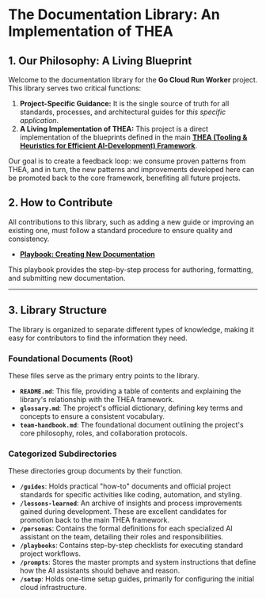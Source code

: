 # The Documentation Library: An Implementation of THEA

## 1. Our Philosophy: A Living Blueprint

Welcome to the documentation library for the **Go Cloud Run Worker** project. This library serves two critical functions:

1.  **Project-Specific Guidance:** It is the single source of truth for all standards, processes, and architectural guides for *this specific application*.
2.  **A Living Implementation of THEA:** This project is a direct implementation of the blueprints defined in the main **[THEA (Tooling & Heuristics for Efficient AI-Development) Framework](https://github.com/contextvibes/THEA)**.

Our goal is to create a feedback loop: we consume proven patterns from THEA, and in turn, the new patterns and improvements developed here can be promoted back to the core framework, benefiting all future projects.

## 2. How to Contribute

All contributions to this library, such as adding a new guide or improving an existing one, must follow a standard procedure to ensure quality and consistency.

-   **[Playbook: Creating New Documentation](./playbooks/creating-new-documentation.md)**

This playbook provides the step-by-step process for authoring, formatting, and submitting new documentation.

---

## 3. Library Structure

The library is organized to separate different types of knowledge, making it easy for contributors to find the information they need.

### Foundational Documents (Root)

These files serve as the primary entry points to the library.

-   **`README.md`**: This file, providing a table of contents and explaining the library's relationship with the THEA framework.
-   **`glossary.md`**: The project's official dictionary, defining key terms and concepts to ensure a consistent vocabulary.
-   **`team-handbook.md`**: The foundational document outlining the project's core philosophy, roles, and collaboration protocols.

### Categorized Subdirectories

These directories group documents by their function.

-   **`/guides`**: Holds practical "how-to" documents and official project standards for specific activities like coding, automation, and styling.
-   **`/lessons-learned`**: An archive of insights and process improvements gained during development. These are excellent candidates for promotion back to the main THEA framework.
-   **`/personas`**: Contains the formal definitions for each specialized AI assistant on the team, detailing their roles and responsibilities.
-   **`/playbooks`**: Contains step-by-step checklists for executing standard project workflows.
-   **`/prompts`**: Stores the master prompts and system instructions that define how the AI assistants should behave and reason.
-   **`/setup`**: Holds one-time setup guides, primarily for configuring the initial cloud infrastructure.